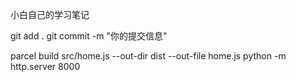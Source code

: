 小白自己的学习笔记

git add .
git commit -m "你的提交信息"

parcel build src/home.js --out-dir dist --out-file home.js
python -m http.server 8000